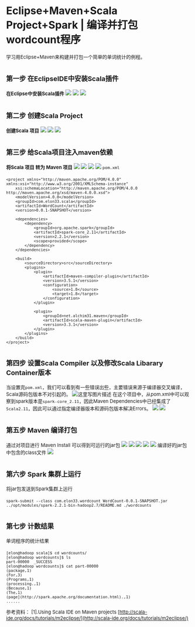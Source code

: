 #  Eclipse+Maven+Scala Project+Spark | 编译并打包wordcount程序

<font size=2>学习用Eclipse+Maven来构建并打包一个简单的单词统计的例程。
# <font size=4>**第一步 在EclipseIDE中安装Scala插件**
<font size=2>**在Eclipse中安装Scala插件**
![](https://i.imgur.com/JvwcFkB.png)
![](https://i.imgur.com/leivKk8.png)
![](https://i.imgur.com/nui5ukx.png)
# <font size=4>**第二步 创建Scala Project**
<font size=2>**创建Scala 项目**
![](https://i.imgur.com/IWxNnEs.png)
![](https://i.imgur.com/c2VTv70.png)
![](https://i.imgur.com/gRoMlJR.png)
# <font size=4>**第三步 给Scala项目注入maven依赖**
<font size=2>**将Scala 项目 转为 Maven 项目**
![](https://i.imgur.com/fBm0AzS.png)
![](https://i.imgur.com/MkVqITC.png)
![](https://i.imgur.com/Pt01Zv4.png)
![](https://i.imgur.com/PvvNG35.png)
`pom.xml`

	<project xmlns="http://maven.apache.org/POM/4.0.0" xmlns:xsi="http://www.w3.org/2001/XMLSchema-instance"
		xsi:schemaLocation="http://maven.apache.org/POM/4.0.0 http://maven.apache.org/xsd/maven-4.0.0.xsd">
		<modelVersion>4.0.0</modelVersion>
		<groupId>com.elon33.scala</groupId>
		<artifactId>WordCount</artifactId>
		<version>0.0.1-SNAPSHOT</version>
	
		<dependencies>
			<dependency>
				<groupId>org.apache.spark</groupId>
				<artifactId>spark-core_2.11</artifactId>
				<version>2.2.1</version>
				<scope>provided</scope>
			</dependency>
		</dependencies>
	
		<build>
			<sourceDirectory>src</sourceDirectory>
			<plugins>
				<plugin>
					<artifactId>maven-compiler-plugin</artifactId>
					<version>3.5.1</version>
					<configuration>
						<source>1.8</source>
						<target>1.8</target>
					</configuration>
				</plugin>
	
				<plugin>
					<groupId>net.alchim31.maven</groupId>
					<artifactId>scala-maven-plugin</artifactId>
					<version>3.3.1</version>
				</plugin>
			</plugins>
		</build>
	</project>
# <font size=4>**第四步 设置Scala Compiler 以及修改Scala Libarary Container版本**
<font size=2>当设置完`pom.xml`，我们可以看到有一些错误出些，主要错误来源于编译器交叉编译，Scala源码包版本不对引起的。
![这里写图片描述](http://img.blog.csdn.net/20180112181848044)
<font size=2>在这个项目中，从pom.xml中可以观察到spark版本是`spark-core_2.11`，因此Maven Dependencies中已经集成了`Scala2.11`，因此可以通过指定编译器版本和源码包版本解决Errors。
![](https://i.imgur.com/pWjzU60.png)
![](https://i.imgur.com/HoWL1M4.png)
# <font size=4>**第五步 Maven 编译打包**
<font size=2>通过对项目进行 Maven Install 可以得到可运行的jar包
![](https://i.imgur.com/JfjjqO4.png)
![](https://i.imgur.com/bwZ8OCW.png)
![](https://i.imgur.com/1P3KwLG.png)
![](https://i.imgur.com/s4A8Nex.png)
![](https://i.imgur.com/ZfGA9Mv.png)
<font size=2>编译好的jar包中包含的class文件
![](https://i.imgur.com/kIGGudZ.png)
# <font size=4>**第六步 Spark 集群上运行**
<font size=2>将jar包发送到Spark集群上运行

	spark-submit --class com.elon33.wordcount WordCount-0.0.1-SNAPSHOT.jar ../opt/modules/spark-2.2.1-bin-hadoop2.7/README.md ./wordcounts

# <font size=4>**第七步 计数结果**
<font size=2>单词程序的统计结果

	[elon@hadoop scala]$ cd wordcounts/
	[elon@hadoop wordcounts]$ ls
	part-00000  _SUCCESS
	[elon@hadoop wordcounts]$ cat part-00000 
	(package,1)
	(For,3)
	(Programs,1)
	(processing.,1)
	(Because,1)
	(The,1)
	(page](http://spark.apache.org/documentation.html).,1) 
	......

<font size=2>参考资料：
[1].Using Scala IDE on Maven projects [http://scala-ide.org/docs/tutorials/m2eclipse/](http://scala-ide.org/docs/tutorials/m2eclipse/)
